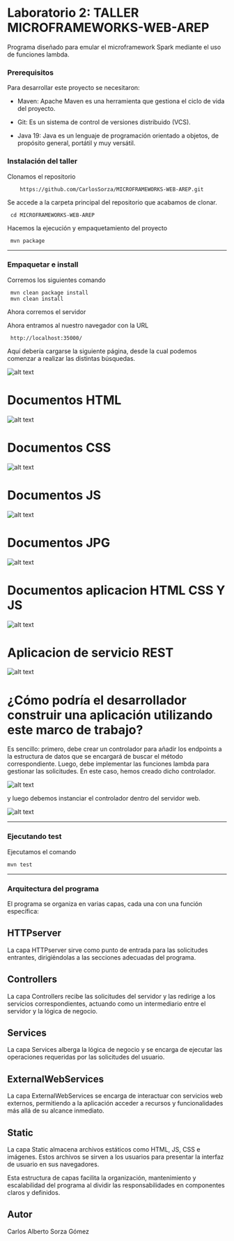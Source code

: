 # Laboratorio 2: TALLER MICROFRAMEWORKS-WEB-AREP


Programa diseñado para emular el microframework Spark mediante el uso de funciones lambda.


### Prerequisitos

Para desarrollar este proyecto se necesitaron:

- Maven: Apache Maven es una herramienta que gestiona el ciclo de vida del proyecto.

- Git: Es un sistema de control de versiones distribuido (VCS).

- Java 19: Java es un lenguaje de programación orientado a objetos, de propósito general, portátil y muy versátil.



### Instalación del taller

Clonamos el repositorio

```
    https://github.com/CarlosSorza/MICROFRAMEWORKS-WEB-AREP.git

```
Se accede a la carpeta principal del repositorio que acabamos de clonar.

	 cd MICROFRAMEWORKS-WEB-AREP

Hacemos la ejecución y empaquetamiento del proyecto

	 mvn package
---
### Empaquetar e install
Corremos los siguientes comando
	
	 mvn clean package install
	 mvn clean install

Ahora corremos el servidor
	
Ahora entramos al nuestro navegador con la URL

	 http://localhost:35000/

Aquí debería cargarse la siguiente página, desde la cual podemos comenzar a realizar las distintas búsquedas. 

![alt text](imagenes/image.png)


# Documentos HTML

![alt text](imagenes/image-1.png)


# Documentos CSS

![alt text](imagenes/image-3.png)




# Documentos JS


![alt text](imagenes/image-2.png)


# Documentos JPG


![alt text](imagenes/image-4.png)



# Documentos aplicacion HTML CSS Y JS


![alt text](imagenes/image-5.png)



# Aplicacion de servicio REST


![alt text](imagenes/image-6.png)



# ¿Cómo podría el desarrollador construir una aplicación utilizando este marco de trabajo?

Es sencillo: primero, debe crear un controlador para añadir los endpoints a la estructura de datos que se encargará de buscar el método correspondiente. Luego, debe implementar las funciones lambda para gestionar las solicitudes. En este caso, hemos creado dicho controlador. 


![alt text](imagenes/image-7.png)


 y luego debemos instanciar el controlador dentro del servidor web.


![alt text](imagenes/image-8.png)



---
### Ejecutando test

Ejecutamos el comando

	mvn test
	
---


### Arquitectura del programa

El programa se organiza en varias capas, cada una con una función específica:

## HTTPserver

La capa HTTPserver sirve como punto de entrada para las solicitudes entrantes, dirigiéndolas a las secciones adecuadas del programa.

## Controllers

La capa Controllers recibe las solicitudes del servidor y las redirige a los servicios correspondientes, actuando como un intermediario entre el servidor y la lógica de negocio.

## Services

La capa Services alberga la lógica de negocio y se encarga de ejecutar las operaciones requeridas por las solicitudes del usuario.

## ExternalWebServices

La capa ExternalWebServices se encarga de interactuar con servicios web externos, permitiendo a la aplicación acceder a recursos y funcionalidades más allá de su alcance inmediato.

## Static

La capa Static almacena archivos estáticos como HTML, JS, CSS e imágenes. Estos archivos se sirven a los usuarios para presentar la interfaz de usuario en sus navegadores.

Esta estructura de capas facilita la organización, mantenimiento y escalabilidad del programa al dividir las responsabilidades en componentes claros y definidos.




## Autor

Carlos Alberto Sorza Gómez
